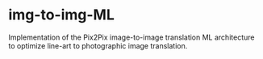 # img-to-img-ML
Implementation of the Pix2Pix image-to-image translation ML architecture to optimize line-art to photographic image translation.
